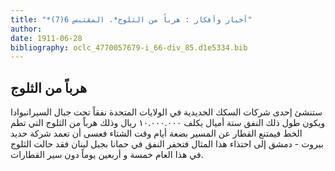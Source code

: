 ```yaml
---
title: "*أخبار وأفكار : هرباً من الثلوج*. المقتبس 6(7)"
author: 
date: 1911-06-28
bibliography: oclc_4770057679-i_66-div_85.d1e5334.bib
---
```




##  هرباً من الثلوج 


 ستنشئ  إحدى  شركات السكك الحديدية في الولايات المتحدة نفقاً تحت جبال السيرانبوادا ويكون طول ذلك النفق  ستة  أميال يكلف  ١٠.٠٠٠.٠٠٠  ريال وذلك هرباً من الثلوج التي تطم الخط فيمتنع القطار عن المسير بضعة أيام وقت الشتاء فعسى أن تعمد شركة حديد بيروت - دمشق إلى احتذاء هذا المثال فتحفر النفق في حمانا بجبل لبنان فقد حالت الثلوج في هذا العام  خمسة  و  أربعين  يوماً دون سير القطارات. 
